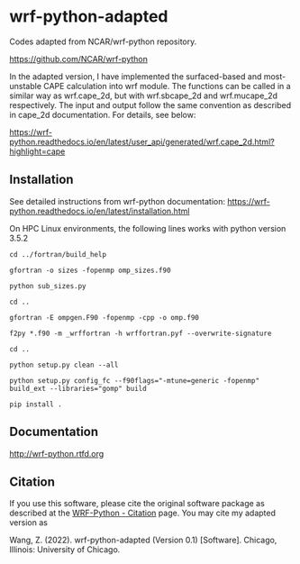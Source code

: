 wrf-python-adapted
==============

Codes adapted from NCAR/wrf-python repository. 

https://github.com/NCAR/wrf-python 

In the adapted version, I have implemented the surfaced-based and most-unstable CAPE calculation into wrf module. The functions can be called in a similar way as wrf.cape_2d, but with wrf.sbcape_2d and wrf.mucape_2d respectively. The input and output follow the same convention as described in cape_2d documentation. For details, see below: 

https://wrf-python.readthedocs.io/en/latest/user_api/generated/wrf.cape_2d.html?highlight=cape




Installation
----------------------------

See detailed instructions from wrf-python documentation: 
https://wrf-python.readthedocs.io/en/latest/installation.html

On HPC Linux environments, the following lines works with python version 3.5.2 

    cd ../fortran/build_help

    gfortran -o sizes -fopenmp omp_sizes.f90

    python sub_sizes.py

    cd ..

    gfortran -E ompgen.F90 -fopenmp -cpp -o omp.f90

    f2py *.f90 -m _wrffortran -h wrffortran.pyf --overwrite-signature

    cd ..

    python setup.py clean --all

    python setup.py config_fc --f90flags="-mtune=generic -fopenmp" build_ext --libraries="gomp" build

    pip install .


Documentation
----------------------------------

http://wrf-python.rtfd.org


Citation
------------------

If you use this software, please cite the original software package as described at the [WRF-Python - Citation](
https://wrf-python.readthedocs.io/en/latest/citation.html) page. You may cite my adapted version as 

Wang, Z. (2022). wrf-python-adapted (Version 0.1) [Software]. Chicago, Illinois: University of Chicago. 




